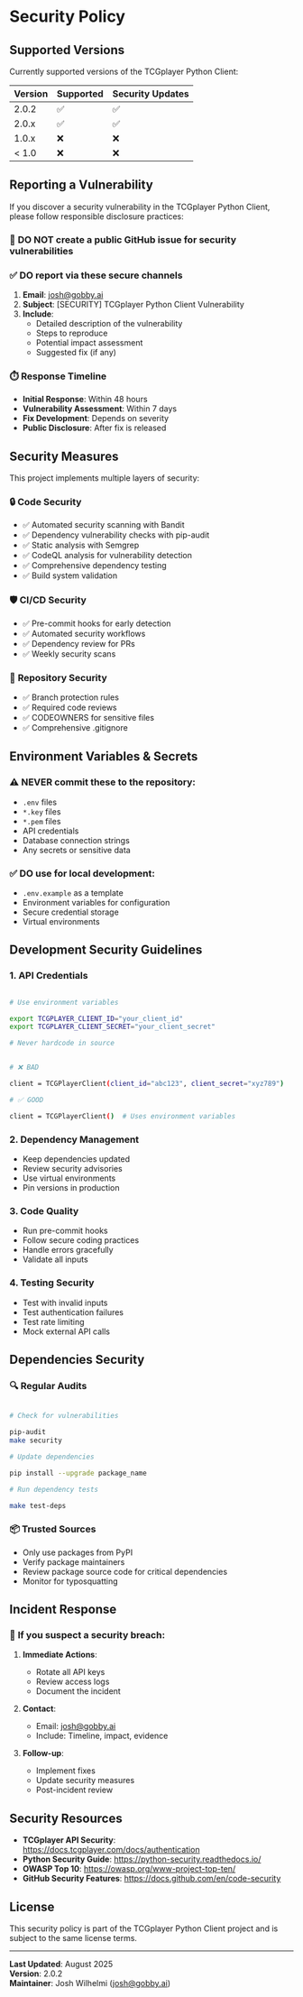 # Security Policy

## Supported Versions

Currently supported versions of the TCGplayer Python Client:

| Version | Supported          | Security Updates |
| ------- | ------------------ | ---------------- |
| 2.0.2   | :white_check_mark: | :white_check_mark: |
| 2.0.x   | :white_check_mark: | :white_check_mark: |
| 1.0.x   | :x:                | :x:              |
| < 1.0   | :x:                | :x:              |

## Reporting a Vulnerability

If you discover a security vulnerability in the TCGplayer Python Client, please
follow responsible disclosure practices:

### 🚨 **DO NOT** create a public GitHub issue for security vulnerabilities

### ✅ **DO** report via these secure channels

1. **Email**: <josh@gobby.ai>
2. **Subject**: [SECURITY] TCGplayer Python Client Vulnerability
3. **Include**:
   - Detailed description of the vulnerability
   - Steps to reproduce
   - Potential impact assessment
   - Suggested fix (if any)

### ⏱️ **Response Timeline**

- **Initial Response**: Within 48 hours
- **Vulnerability Assessment**: Within 7 days
- **Fix Development**: Depends on severity
- **Public Disclosure**: After fix is released

## Security Measures

This project implements multiple layers of security:

### 🔒 **Code Security**

- ✅ Automated security scanning with Bandit
- ✅ Dependency vulnerability checks with pip-audit
- ✅ Static analysis with Semgrep
- ✅ CodeQL analysis for vulnerability detection
- ✅ Comprehensive dependency testing
- ✅ Build system validation

### 🛡️ **CI/CD Security**

- ✅ Pre-commit hooks for early detection
- ✅ Automated security workflows
- ✅ Dependency review for PRs
- ✅ Weekly security scans

### 📁 **Repository Security**

- ✅ Branch protection rules
- ✅ Required code reviews
- ✅ CODEOWNERS for sensitive files
- ✅ Comprehensive .gitignore

## Environment Variables & Secrets

### ⚠️ **NEVER commit these to the repository:**

- `.env` files
- `*.key` files
- `*.pem` files
- API credentials
- Database connection strings
- Any secrets or sensitive data

### ✅ **DO use for local development:**

- `.env.example` as a template
- Environment variables for configuration
- Secure credential storage
- Virtual environments

## Development Security Guidelines

### 1. **API Credentials**

```bash

# Use environment variables

export TCGPLAYER_CLIENT_ID="your_client_id"
export TCGPLAYER_CLIENT_SECRET="your_client_secret"

# Never hardcode in source


# ❌ BAD

client = TCGPlayerClient(client_id="abc123", client_secret="xyz789")

# ✅ GOOD

client = TCGPlayerClient()  # Uses environment variables

```

### 2. **Dependency Management**

- Keep dependencies updated
- Review security advisories
- Use virtual environments
- Pin versions in production

### 3. **Code Quality**

- Run pre-commit hooks
- Follow secure coding practices
- Handle errors gracefully
- Validate all inputs

### 4. **Testing Security**

- Test with invalid inputs
- Test authentication failures
- Test rate limiting
- Mock external API calls

## Dependencies Security

### 🔍 **Regular Audits**

```bash

# Check for vulnerabilities

pip-audit
make security

# Update dependencies

pip install --upgrade package_name

# Run dependency tests

make test-deps
```

### 📦 **Trusted Sources**

- Only use packages from PyPI
- Verify package maintainers
- Review package source code for critical dependencies
- Monitor for typosquatting

## Incident Response

### 🚨 **If you suspect a security breach:**

1. **Immediate Actions**:
   - Rotate all API keys
   - Review access logs
   - Document the incident

2. **Contact**:
   - Email: <josh@gobby.ai>
   - Include: Timeline, impact, evidence

3. **Follow-up**:
   - Implement fixes
   - Update security measures
   - Post-incident review

## Security Resources

- **TCGplayer API Security**: <https://docs.tcgplayer.com/docs/authentication>
- **Python Security Guide**: <https://python-security.readthedocs.io/>
- **OWASP Top 10**: <https://owasp.org/www-project-top-ten/>
- **GitHub Security Features**: <https://docs.github.com/en/code-security>

## License

This security policy is part of the TCGplayer Python Client project and is
subject to the same license terms.

---

**Last Updated**: August 2025  
**Version**: 2.0.2  
**Maintainer**: Josh Wilhelmi (<josh@gobby.ai>)
